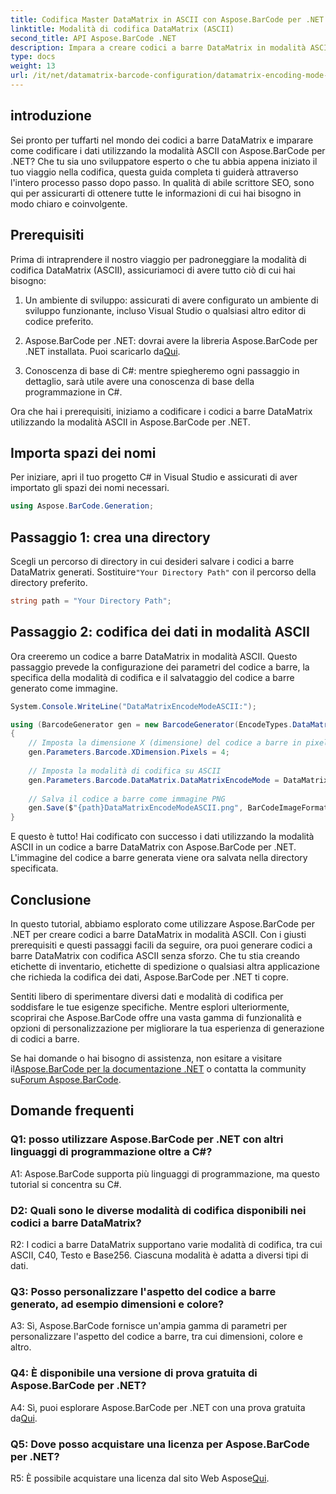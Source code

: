 ```yaml
---
title: Codifica Master DataMatrix in ASCII con Aspose.BarCode per .NET
linktitle: Modalità di codifica DataMatrix (ASCII)
second_title: API Aspose.BarCode .NET
description: Impara a creare codici a barre DataMatrix in modalità ASCII utilizzando Aspose.BarCode per .NET. Guida passo passo per gli sviluppatori.
type: docs
weight: 13
url: /it/net/datamatrix-barcode-configuration/datamatrix-encoding-mode-ascii/
---
```

## introduzione

Sei pronto per tuffarti nel mondo dei codici a barre DataMatrix e imparare come codificare i dati utilizzando la modalità ASCII con Aspose.BarCode per .NET? Che tu sia uno sviluppatore esperto o che tu abbia appena iniziato il tuo viaggio nella codifica, questa guida completa ti guiderà attraverso l'intero processo passo dopo passo. In qualità di abile scrittore SEO, sono qui per assicurarti di ottenere tutte le informazioni di cui hai bisogno in modo chiaro e coinvolgente.

## Prerequisiti

Prima di intraprendere il nostro viaggio per padroneggiare la modalità di codifica DataMatrix (ASCII), assicuriamoci di avere tutto ciò di cui hai bisogno:

1. Un ambiente di sviluppo: assicurati di avere configurato un ambiente di sviluppo funzionante, incluso Visual Studio o qualsiasi altro editor di codice preferito.

2.  Aspose.BarCode per .NET: dovrai avere la libreria Aspose.BarCode per .NET installata. Puoi scaricarlo da[Qui](https://releases.aspose.com/barcode/net/).

3. Conoscenza di base di C#: mentre spiegheremo ogni passaggio in dettaglio, sarà utile avere una conoscenza di base della programmazione in C#.

Ora che hai i prerequisiti, iniziamo a codificare i codici a barre DataMatrix utilizzando la modalità ASCII in Aspose.BarCode per .NET.

## Importa spazi dei nomi

Per iniziare, apri il tuo progetto C# in Visual Studio e assicurati di aver importato gli spazi dei nomi necessari.

```csharp
using Aspose.BarCode.Generation;
```

## Passaggio 1: crea una directory

 Scegli un percorso di directory in cui desideri salvare i codici a barre DataMatrix generati. Sostituire`"Your Directory Path"` con il percorso della directory preferito.

```csharp
string path = "Your Directory Path";
```

## Passaggio 2: codifica dei dati in modalità ASCII

Ora creeremo un codice a barre DataMatrix in modalità ASCII. Questo passaggio prevede la configurazione dei parametri del codice a barre, la specifica della modalità di codifica e il salvataggio del codice a barre generato come immagine.

```csharp
System.Console.WriteLine("DataMatrixEncodeModeASCII:");

using (BarcodeGenerator gen = new BarcodeGenerator(EncodeTypes.DataMatrix, "Aspose"))
{
    // Imposta la dimensione X (dimensione) del codice a barre in pixel
    gen.Parameters.Barcode.XDimension.Pixels = 4;
    
    // Imposta la modalità di codifica su ASCII
    gen.Parameters.Barcode.DataMatrix.DataMatrixEncodeMode = DataMatrixEncodeMode.ASCII;
    
    // Salva il codice a barre come immagine PNG
    gen.Save($"{path}DataMatrixEncodeModeASCII.png", BarCodeImageFormat.Png);
}
```

E questo è tutto! Hai codificato con successo i dati utilizzando la modalità ASCII in un codice a barre DataMatrix con Aspose.BarCode per .NET. L'immagine del codice a barre generata viene ora salvata nella directory specificata.

## Conclusione

In questo tutorial, abbiamo esplorato come utilizzare Aspose.BarCode per .NET per creare codici a barre DataMatrix in modalità ASCII. Con i giusti prerequisiti e questi passaggi facili da seguire, ora puoi generare codici a barre DataMatrix con codifica ASCII senza sforzo. Che tu stia creando etichette di inventario, etichette di spedizione o qualsiasi altra applicazione che richieda la codifica dei dati, Aspose.BarCode per .NET ti copre.

Sentiti libero di sperimentare diversi dati e modalità di codifica per soddisfare le tue esigenze specifiche. Mentre esplori ulteriormente, scoprirai che Aspose.BarCode offre una vasta gamma di funzionalità e opzioni di personalizzazione per migliorare la tua esperienza di generazione di codici a barre.

 Se hai domande o hai bisogno di assistenza, non esitare a visitare il[Aspose.BarCode per la documentazione .NET](https://reference.aspose.com/barcode/net/) o contatta la community su[Forum Aspose.BarCode](https://forum.aspose.com/c/barcode/13).

## Domande frequenti

### Q1: posso utilizzare Aspose.BarCode per .NET con altri linguaggi di programmazione oltre a C#?

A1: Aspose.BarCode supporta più linguaggi di programmazione, ma questo tutorial si concentra su C#.

### D2: Quali sono le diverse modalità di codifica disponibili nei codici a barre DataMatrix?

R2: I codici a barre DataMatrix supportano varie modalità di codifica, tra cui ASCII, C40, Testo e Base256. Ciascuna modalità è adatta a diversi tipi di dati.

### Q3: Posso personalizzare l'aspetto del codice a barre generato, ad esempio dimensioni e colore?

A3: Sì, Aspose.BarCode fornisce un'ampia gamma di parametri per personalizzare l'aspetto del codice a barre, tra cui dimensioni, colore e altro.

### Q4: È disponibile una versione di prova gratuita di Aspose.BarCode per .NET?

 A4: Sì, puoi esplorare Aspose.BarCode per .NET con una prova gratuita da[Qui](https://releases.aspose.com/).

### Q5: Dove posso acquistare una licenza per Aspose.BarCode per .NET?

 R5: È possibile acquistare una licenza dal sito Web Aspose[Qui](https://purchase.aspose.com/buy).